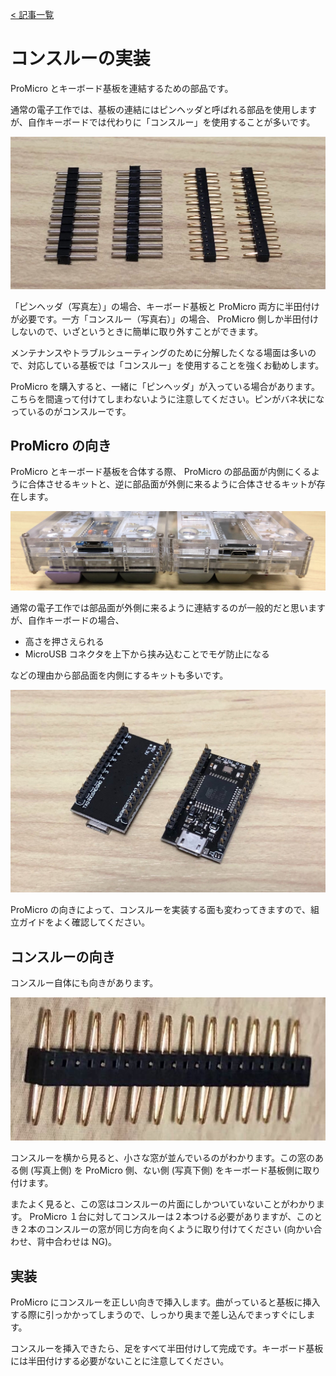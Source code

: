 [< 記事一覧](Readme.markdown)

# コンスルーの実装

ProMicro とキーボード基板を連結するための部品です。

通常の電子工作では、基板の連結にはピンヘッダと呼ばれる部品を使用しますが、自作キーボードでは代わりに「コンスルー」を使用することが多いです。

![conthrough_and_header](img/conthrough_and_header.jpg)

「ピンヘッダ（写真左）」の場合、キーボード基板と ProMicro 両方に半田付けが必要です。一方「コンスルー（写真右）」の場合、 ProMicro 側しか半田付けしないので、いざというときに簡単に取り外すことができます。

メンテナンスやトラブルシューティングのために分解したくなる場面は多いので、対応している基板では「コンスルー」を使用することを強くお勧めします。

ProMicro を購入すると、一緒に「ピンヘッダ」が入っている場合があります。こちらを間違って付けてしまわないように注意してください。ピンがバネ状になっているのがコンスルーです。

## ProMicro の向き

ProMicro とキーボード基板を合体する際、 ProMicro の部品面が内側にくるように合体させるキットと、逆に部品面が外側に来るように合体させるキットが存在します。

![conthrough_up_or_down](img/conthrough_up_or_down.jpg)

通常の電子工作では部品面が外側に来るように連結するのが一般的だと思いますが、自作キーボードの場合、

- 高さを押さえられる
- MicroUSB コネクタを上下から挟み込むことでモゲ防止になる

などの理由から部品面を内側にするキットも多いです。

![conthrough_up_or_down_2](img/conthrough_up_or_down_2.jpg)

ProMicro の向きによって、コンスルーを実装する面も変わってきますので、組立ガイドをよく確認してください。

## コンスルーの向き

コンスルー自体にも向きがあります。

![conthrough_direction](img/conthrough_direction.jpg)

コンスルーを横から見ると、小さな窓が並んでいるのがわかります。この窓のある側 (写真上側) を ProMicro 側、ない側 (写真下側) をキーボード基板側に取り付けます。

またよく見ると、この窓はコンスルーの片面にしかついていないことがわかります。 ProMicro １台に対してコンスルーは２本つける必要がありますが、このとき２本のコンスルーの窓が同じ方向を向くように取り付けてください (向かい合わせ、背中合わせは NG)。

## 実装

ProMicro にコンスルーを正しい向きで挿入します。曲がっていると基板に挿入する際に引っかかってしまうので、しっかり奥まで差し込んでまっすぐにします。

コンスルーを挿入できたら、足をすべて半田付けして完成です。キーボード基板には半田付けする必要がないことに注意してください。
